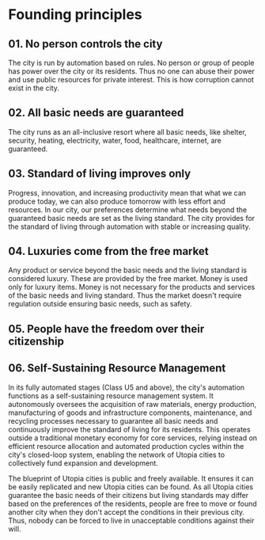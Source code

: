 # Founding principles

## 01. No person controls the city

The city is run by automation based on rules. No person or group of people has power over the city or its residents. Thus no one can abuse their power and use public resources for private interest. This is how corruption cannot exist in the city.

## 02. All basic needs are guaranteed

The city runs as an all-inclusive resort where all basic needs, like shelter, security, heating, electricity, water, food, healthcare, internet, are guaranteed.

## 03. Standard of living improves only

Progress, innovation, and increasing productivity mean that what we can produce today, we can also produce tomorrow with less effort and resources. In our city, our preferences determine what needs beyond the guaranteed basic needs are set as the living standard. The city provides for the standard of living through automation with stable or increasing quality.

## 04. Luxuries come from the free market

Any product or service beyond the basic needs and the living standard is considered luxury. These are provided by the free market. Money is used only for luxury items. Money is not necessary for the products and services of the basic needs and living standard. Thus the market doesn't require regulation outside ensuring basic needs, such as safety.

## 05. People have the freedom over their citizenship

## 06. Self-Sustaining Resource Management

In its fully automated stages (Class U5 and above), the city's automation functions as a self-sustaining resource management system. It autonomously oversees the acquisition of raw materials, energy production, manufacturing of goods and infrastructure components, maintenance, and recycling processes necessary to guarantee all basic needs and continuously improve the standard of living for its residents. This operates outside a traditional monetary economy for core services, relying instead on efficient resource allocation and automated production cycles within the city's closed-loop system, enabling the network of Utopia cities to collectively fund expansion and development.


The blueprint of Utopia cities is public and freely available. It ensures it can be easily replicated and new Utopia cities can be found. As all Utopia cities guarantee the basic needs of their citizens but living standards may differ based on the preferences of the residents, people are free to move or found another city when they don't accept the conditions in their previous city. Thus, nobody can be forced to live in unacceptable conditions against their will.
